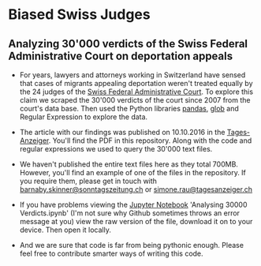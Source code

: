 # Biased Swiss Judges

## Analyzing 30'000 verdicts of the Swiss Federal Administrative Court on deportation appeals

- For years, lawyers and attorneys working in Switzerland have sensed that cases of migrants appealing deportation weren't treated equally by the 24 judges of the [Swiss Federal Administrative Court](http://www.bvger.ch/index.html?lang=en). To explore this claim we scraped the 30'000 verdicts of the court since 2007 from the court's data base. Then used the Python libraries [pandas](http://pandas.pydata.org/), [glob](https://docs.python.org/2/library/glob.html) and Regular Expression to explore the data.

- The article with our findings was published on 10.10.2016 in the [Tages-Anzeiger](http://www.tagesanzeiger.ch). You'll find the PDF in this repository. Along with the code and regular expressions we used to query the 30'000 text files.

- We haven't published the entire text files here as they total 700MB. However, you'll find an example of one of the files in the repository. If you require them, please get in touch with barnaby.skinner@sonntagszeitung.ch or simone.rau@tagesanzeiger.ch

- If you have problems viewing the [Jupyter Notebook](http://jupyter.org/) 'Analysing 30000 Verdicts.ipynb' (I'm not sure why Github sometimes throws an error message at you) view the raw version of the file, download it on to your device. Then open it locally.

- And we are sure that code is far from being pythonic enough. Please feel free to contribute smarter ways of writing this code.
